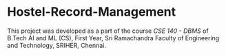 # Hostel-Record-Management

This project was developed as a part of the course *CSE 140 - DBMS* of B.Tech AI and ML (CS), First Year, Sri Ramachandra Faculty of Engineering and Technology, SRIHER, Chennai.
